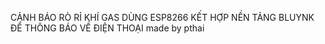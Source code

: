 CẢNH BÁO RÒ RỈ KHÍ GAS DÙNG ESP8266 KẾT HỢP NỀN TẢNG BLUYNK ĐỂ THÔNG BÁO VỀ ĐIỆN THOẠI
made by pthai

